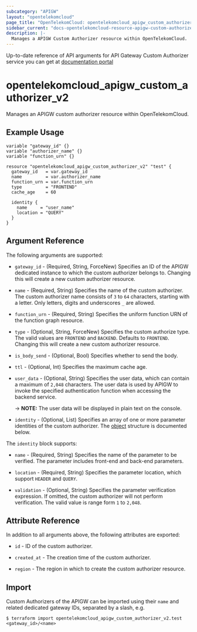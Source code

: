 ```yaml
---
subcategory: "APIGW"
layout: "opentelekomcloud"
page_title: "OpenTelekomCloud: opentelekomcloud_apigw_custom_authorizer_v2"
sidebar_current: "docs-opentelekomcloud-resource-apigw-custom-authorizer-v2"
description: |-
  Manages a APIGW Custom Authorizer resource within OpenTelekomCloud.
---
```


Up-to-date reference of API arguments for API Gateway Custom Authorizer service you can get at
[documentation portal](https://docs.otc.t-systems.com/api-gateway/api-ref/dedicated_gateway_apis_v2/custom_authorizer_management/index.html)

# opentelekomcloud_apigw_custom_authorizer_v2

Manages an APIGW custom authorizer resource within OpenTelekomCloud.

## Example Usage

```hcl
variable "gateway_id" {}
variable "authorizer_name" {}
variable "function_urn" {}

resource "opentelekomcloud_apigw_custom_authorizer_v2" "test" {
  gateway_id   = var.gateway_id
  name         = var.authorizer_name
  function_urn = var.function_urn
  type         = "FRONTEND"
  cache_age    = 60

  identity {
    name     = "user_name"
    location = "QUERY"
  }
}
```

## Argument Reference

The following arguments are supported:

* `gateway_id` - (Required, String, ForceNew) Specifies an ID of the APIGW dedicated instance to which the
  custom authorizer belongs to.
  Changing this will create a new custom authorizer resource.

* `name` - (Required, String) Specifies the name of the custom authorizer.
  The custom authorizer name consists of `3` to `64` characters, starting with a letter.
  Only letters, digits and underscores `_` are allowed.

* `function_urn` - (Required, String) Specifies the uniform function URN of the function graph resource.

* `type` - (Optional, String, ForceNew) Specifies the custom authorize type.
  The valid values are `FRONTEND` and `BACKEND`. Defaults to `FRONTEND`.
  Changing this will create a new custom authorizer resource.

* `is_body_send` - (Optional, Bool) Specifies whether to send the body.

* `ttl` - (Optional, Int) Specifies the maximum cache age.

* `user_data` - (Optional, String) Specifies the user data, which can contain a maximum of `2,048` characters.
  The user data is used by APIGW to invoke the specified authentication function when accessing the backend service.

  -> **NOTE:** The user data will be displayed in plain text on the console.

* `identity` - (Optional, List) Specifies an array of one or more parameter identities of the custom authorizer.
  The [object](#authorizer_identity) structure is documented below.

<a name="authorizer_identity"></a>
The `identity` block supports:

* `name` - (Required, String) Specifies the name of the parameter to be verified.
  The parameter includes front-end and back-end parameters.

* `location` - (Required, String) Specifies the parameter location, which support `HEADER` and `QUERY`.

* `validation` - (Optional, String) Specifies the parameter verification expression.
  If omitted, the custom authorizer will not perform verification.
  The valid value is range form `1` to `2,048`.

## Attribute Reference

In addition to all arguments above, the following attributes are exported:

* `id` - ID of the custom authorizer.

* `created_at` - The creation time of the custom authorizer.

* `region` - The region in which to create the custom authorizer resource.

## Import

Custom Authorizers of the APIGW can be imported using their `name` and related dedicated gateway IDs, separated by a
slash, e.g.

```shell
$ terraform import opentelekomcloud_apigw_custom_authorizer_v2.test <gateway_id>/<name>
```
